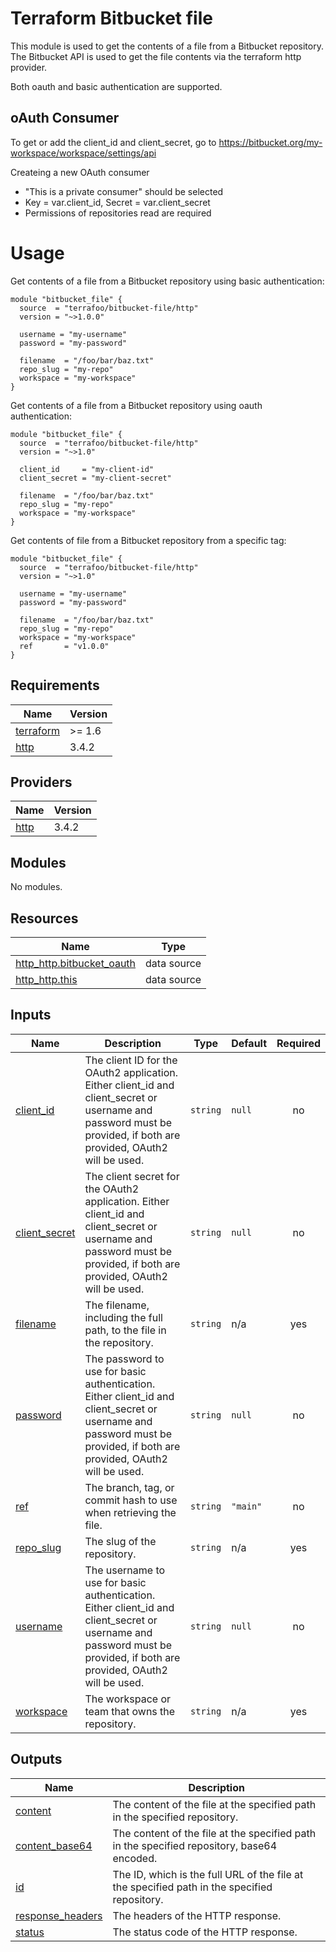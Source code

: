 # Terraform Bitbucket file

This module is used to get the contents of a file from a Bitbucket repository. The Bitbucket API is used to get the file contents via the terraform http provider.

Both oauth and basic authentication are supported.

## oAuth Consumer
To get or add the client_id and client_secret, go to https://bitbucket.org/my-workspace/workspace/settings/api

Createing a new OAuth consumer
- "This is a private consumer" should be selected
- Key = var.client_id, Secret = var.client_secret
- Permissions of repositories read are required

# Usage

Get contents of a file from a Bitbucket repository using basic authentication:
```hcl
module "bitbucket_file" {
  source  = "terrafoo/bitbucket-file/http"
  version = "~>1.0.0"

  username = "my-username"
  password = "my-password"

  filename  = "/foo/bar/baz.txt"
  repo_slug = "my-repo"
  workspace = "my-workspace"
}
```

Get contents of a file from a Bitbucket repository using oauth authentication:
```hcl
module "bitbucket_file" {
  source  = "terrafoo/bitbucket-file/http"
  version = "~>1.0"

  client_id     = "my-client-id"
  client_secret = "my-client-secret"

  filename  = "/foo/bar/baz.txt"
  repo_slug = "my-repo"
  workspace = "my-workspace"
}
```

Get contents of file from a Bitbucket repository from a specific tag:
```hcl
module "bitbucket_file" {
  source  = "terrafoo/bitbucket-file/http"
  version = "~>1.0"

  username = "my-username"
  password = "my-password"

  filename  = "/foo/bar/baz.txt"
  repo_slug = "my-repo"
  workspace = "my-workspace"
  ref       = "v1.0.0"
}
```

<!-- BEGINNING OF PRE-COMMIT-TERRAFORM DOCS HOOK -->
## Requirements

| Name | Version |
|------|---------|
| <a name="requirement_terraform"></a> [terraform](#requirement\_terraform) | >= 1.6 |
| <a name="requirement_http"></a> [http](#requirement\_http) | 3.4.2 |

## Providers

| Name | Version |
|------|---------|
| <a name="provider_http"></a> [http](#provider\_http) | 3.4.2 |

## Modules

No modules.

## Resources

| Name | Type |
|------|------|
| [http_http.bitbucket_oauth](https://registry.terraform.io/providers/hashicorp/http/3.4.2/docs/data-sources/http) | data source |
| [http_http.this](https://registry.terraform.io/providers/hashicorp/http/3.4.2/docs/data-sources/http) | data source |

## Inputs

| Name | Description | Type | Default | Required |
|------|-------------|------|---------|:--------:|
| <a name="input_client_id"></a> [client\_id](#input\_client\_id) | The client ID for the OAuth2 application. Either client\_id and client\_secret or username and password must be<br>provided, if both are provided, OAuth2 will be used. | `string` | `null` | no |
| <a name="input_client_secret"></a> [client\_secret](#input\_client\_secret) | The client secret for the OAuth2 application. Either client\_id and client\_secret or username and password must be<br>provided, if both are provided, OAuth2 will be used. | `string` | `null` | no |
| <a name="input_filename"></a> [filename](#input\_filename) | The filename, including the full path, to the file in the repository. | `string` | n/a | yes |
| <a name="input_password"></a> [password](#input\_password) | The password to use for basic authentication. Either client\_id and client\_secret or username and password must be<br>provided, if both are provided, OAuth2 will be used. | `string` | `null` | no |
| <a name="input_ref"></a> [ref](#input\_ref) | The branch, tag, or commit hash to use when retrieving the file. | `string` | `"main"` | no |
| <a name="input_repo_slug"></a> [repo\_slug](#input\_repo\_slug) | The slug of the repository. | `string` | n/a | yes |
| <a name="input_username"></a> [username](#input\_username) | The username to use for basic authentication. Either client\_id and client\_secret or username and password must be<br>provided, if both are provided, OAuth2 will be used. | `string` | `null` | no |
| <a name="input_workspace"></a> [workspace](#input\_workspace) | The workspace or team that owns the repository. | `string` | n/a | yes |

## Outputs

| Name | Description |
|------|-------------|
| <a name="output_content"></a> [content](#output\_content) | The content of the file at the specified path in the specified repository. |
| <a name="output_content_base64"></a> [content\_base64](#output\_content\_base64) | The content of the file at the specified path in the specified repository, base64 encoded. |
| <a name="output_id"></a> [id](#output\_id) | The ID, which is the full URL of the file at the specified path in the specified repository. |
| <a name="output_response_headers"></a> [response\_headers](#output\_response\_headers) | The headers of the HTTP response. |
| <a name="output_status"></a> [status](#output\_status) | The status code of the HTTP response. |
<!-- END OF PRE-COMMIT-TERRAFORM DOCS HOOK -->
